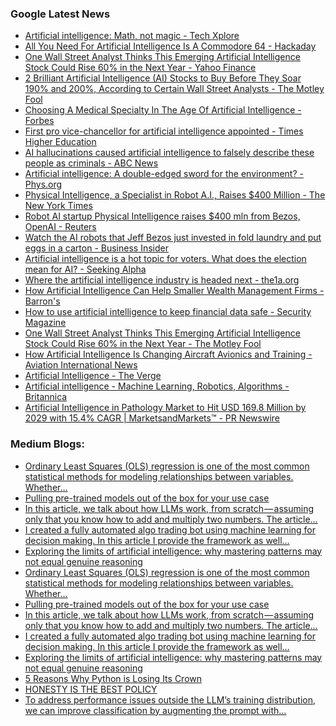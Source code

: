 ### Google Latest News
<!-- GOOGLE-NEWS-CONTENT:START -->

- [Artificial intelligence: Math, not magic - Tech Xplore](https://news.google.com/rss/articles/CBMigAFBVV95cUxPVVVBa3JNbFRwdHpWQmVYWVM0NHlXZ090a2hSY0ZPMEkxYml2Q3p6T0VrWjRQYzBiS2JkSUZLRTFmMExELTM1S0RXc1VMclhMeDJFTFBWOWh5WTMxLU8wQ3d6d2xOUkM4VW12dzloV0Q0V0RuTXEwZkxERERzbFhXMNIBf0FVX3lxTE5lSF9UcWd5bFBnLXV3Ymd6bVdSMmZ4N3FCbmt1ZDZvNmJCVkNTTmxXUVc3NUMxR0dVUTdubDNFckg2VEJjQkI2MUtkeDJ3Sm9xOXVXczFJS1RVV0NUUWZiY2NqZzA3TXRCWEo1azh2cFBFMXNGVTJ1MWlNd19GbmM?oc=5)
- [All You Need For Artificial Intelligence Is A Commodore 64 - Hackaday](https://news.google.com/rss/articles/CBMilgFBVV95cUxNT2FVMjRETndodjhyMFBaekZ6NVV5Qkd1VXhWZ2tMOFpKSUZtVEtZUDZmYXlzVW8tQjhaSGNTY3Q0TTZiT0JtcmItZFlBRWtPNWtPYkpBdDRhYzR1bFhwWGJGdWlKbzBSQ1J3V1V1RU5peDJRRkRjR3A4NGh0bjN6elVrTGd2ZDdmNUJUTFQwc1ZBWGNPNnc?oc=5)
- [One Wall Street Analyst Thinks This Emerging Artificial Intelligence Stock Could Rise 60% in the Next Year - Yahoo Finance](https://news.google.com/rss/articles/CBMiggFBVV95cUxNY2NGaVZHbllEUkRLSXl2RlFCNFZQeUdlbHREaXVvaEpyakpEcG5oNzBUa2QyMWF3anQ2R1RjMFhndlVocGZhRG1qVldPbDlHdzFDR3BHM2JlYkFyckRwZ0VJTkh6UVlLX19ZUHpubFJzUDhaYmp4RGMyczVHMGh1ck13?oc=5)
- [2 Brilliant Artificial Intelligence (AI) Stocks to Buy Before They Soar 190% and 200%, According to Certain Wall Street Analysts - The Motley Fool](https://news.google.com/rss/articles/CBMimAFBVV95cUxPSmlDN3c5U1gwbmlDMXMyNFlqaE40R3pQeGJaWEtLb1YwV2xRTlZ4R0xVYzh6R2V3OXRleWltdFJSVlBsOXNxMFdrRTRTUzhtY2dfQTJnRmEtbnA2UzFUQUF2OGhGNzNvdThLcEFRalBocE5aM09TcWxLWFBhNWd3R09OZlhIQVhIWTVpOV95VnBPQUNJMXRvQQ?oc=5)
- [Choosing A Medical Specialty In The Age Of Artificial Intelligence - Forbes](https://news.google.com/rss/articles/CBMiuwFBVV95cUxPQWRCTW9DN2VSbFgwd09ZdUd1Y0hkeXhDQ0lJa0lrSFZ1aFRzQUZxOF91Mjk3LXVIakdyUXg0Yk9HQUNFQzVHSjhuM1htLUJJaDdjVWQxbnQteVhOcU5xcENPMXJOT1ZGbFJBZWJUUTduS3paOEVyQ1JUaWJfWlRFVGNxNlRwVElWbFROWGpBb29zYXJQSmZ4dE9lMjVxd3JCdUl0TGNuYTVjbWpLQ2RmMzl6NE1SdklGcXF3?oc=5)
- [First pro vice-chancellor for artificial intelligence appointed - Times Higher Education](https://news.google.com/rss/articles/CBMiowFBVV95cUxOR0FBNkwyX0I4LWZrcUFDVUFDclNUVE1hdU5ld3VnNldVY0hzb0tXYnlSdGhidkFGR1RZeDNYWGRCMW1kYktiZGs5VVJPRy1sbTNwb1NLT1NHTzRieThBNzV3T0NzczVlZTdaUU13OGVRVDFHUU1rSFAxR3A1U0l0SFlnM1Rzc1BuazJTNGFZZWRDUnhFM2UyRGs3d2ZDakc4WTVn?oc=5)
- [AI hallucinations caused artificial intelligence to falsely describe these people as criminals - ABC News](https://news.google.com/rss/articles/CBMirgFBVV95cUxQaUFfS2hsNU04SDlydWhYQV8zUjJvTDBzdXZFUUdBM1FsY0h6by1vMGFJMktBV2tjTGRuWVB1Q2I1Nm5qelBTZlUydFVDSld1MlBtaEFNX2RfQndYWl82VXktVjVDdUFXZXhobjFkYjlfS3duNHNjY3pnOFdlQjhGd0tSSE82eU01M1VFeU1FSXQwNklrTUYyU1JPWXVZX2xDMFV3YTNJTVZ1UGxfVkHSAVJBVV95cUxPQTd4aExMbVd5U1lDNkhDamJ3NDRqZmhlSWk5Y2Y4N0J6eXBabm5mLUR1Q1h2RENra0ZxWV9PLTlmUnpfVk9teV82dmtXWWZYdVdR?oc=5)
- [Artificial intelligence: A double-edged sword for the environment? - Phys.org](https://news.google.com/rss/articles/CBMiigFBVV95cUxNTWVrWGxDaUZMcWdQUEJMY0EtWlRTRm1PNUh0b3VGVVJkc1cwMzFOV1FfWTdsOFMxamNmWm42ZnBZNmZBUFRvVFhhYkxlRkdCTVhvX24yamktNGZYbFhNWVIycVJzaUczQm9YbEVySnlnVTQwdU5HQjg4THdSWl9fUnZPcDZxc3pJMVHSAYgBQVVfeXFMT2Y5Wi1UR1JNMjlaZUVmQ25UandJNVNQVHd1TmdkRjRJTmJJSFhNX2J1YWR1VnJxYXMwWW00dlNqY3NveXlzSlpPNktfZFhGX3RmUkdfZWkxRUNLMi1vWUdKSXYxWDNNVEphNlZKQW5sRVB3MXVjWU1zYUlLWFlJMmgyUDlhVndHYg?oc=5)
- [Physical Intelligence, a Specialist in Robot A.I., Raises $400 Million - The New York Times](https://news.google.com/rss/articles/CBMikgFBVV95cUxQT0NGSW5uM1VOSm9UNXlXZTBJYzlyUnpoNWgtdVJBQkJKQ2U5SmNTcVBmQ0FoTGFtMmNlMGQtRk15cU9fLWFoS3RCMzkxWWp3OGNnbjdJR0RTcmdxckg0U21PWVF3UUIwUUI3YndTOHMyenBSVmxkT3dXTHNDNnhSMkowb0xLZnFlSW9yUDgyOXgwdw?oc=5)
- [Robot AI startup Physical Intelligence raises $400 mln from Bezos, OpenAI - Reuters](https://news.google.com/rss/articles/CBMi0wFBVV95cUxNeWgxUHo2dU5NQXVSb0lpS2pqejJzSHR1NDRacGwwMnNkTlZ1eVFrUUd2TFBBWENhc0w3a24xM3RaU2xqS2lkVUl4Mk1kU1RVbGRNYnBWaWhqRTdTVnFHUjdkRU90WktZUDliaHVMcUZhdXdZd2xmX1RMMXh4c0kwTnB1ZVBqSjF3Q25obWpJaGRGY19Td2lhdGFuS203MF9rS3pKT3Q3TlI3UHdFdDB6YVU1UW15UXZCSHN3V2UyNFV3YnYyNnVERmFkWGhQTkRCY2pN?oc=5)
- [Watch the AI robots that Jeff Bezos just invested in fold laundry and put eggs in a carton - Business Insider](https://news.google.com/rss/articles/CBMinwFBVV95cUxNQkJWNHg0WFZWRXZiTE5mZDFfV090ZXdmXzI0azBYY0ZfTW1nZDdUU1lMdXY3R2djVFFod0dKR1kxRXFfQ04tVWhXTTBha3JCZEJzT1ZqOTA0TWZWUWZTRkRlbzhQMnR0ZEtYYl8zT1FnYW1aUHVkeXVNM2hnSUpfSlBGRnpYbEtKdFN4amFtUTkzaURjYTg5dUdyMTFmX00?oc=5)
- [Artificial intelligence is a hot topic for voters. What does the election mean for AI? - Seeking Alpha](https://news.google.com/rss/articles/CBMivwFBVV95cUxQNDV3TG1ubTNoM19aVEFnSnA0R043RXl2eUVJMzlrYzh3T2lkMjlCVVgxeFZYeEdqM3pHVlZkMHFoeDN1cld6cDFnQ1kwbHdvdFh5WERYUXhfZHJlTUc5SGZFeE9pVmwtcmc1R1o0MmQ0YkcxYVE5X3ZHZW9taEVFcmhVT3Y2azliWWlBSENnSlQ2OGREY04wczg1Qy1LRkNzd2c0YW1kemFnNVNCN1hDdk1nNXhINDJTdlJrWDNucw?oc=5)
- [Where the artificial intelligence industry is headed next - the1a.org](https://news.google.com/rss/articles/CBMijgFBVV95cUxPWHFjTElKSDJFZmQtcXdTYUt5Nm9nTm50RUZpSW02R0wxdTdUcUp6OWQ4RDJuTmFGX1J3M3JCeU1HeGpBRFlJNHlVZ3RjWlJwUU1OSlFSeGZKbjVCQ3RqbnJ0TkJLQ1JPQ3Y4d3JuZnVjZS13NHpHTHFlSDFBVjRJazBROVZJY1lBd195bnN3?oc=5)
- [How Artificial Intelligence Can Help Smaller Wealth Management Firms - Barron's](https://news.google.com/rss/articles/CBMipAFBVV95cUxOdmZ3LTV5R2Z4Snpob3R4bG9pUlVnSW9IQmkxX2FRcTMwUnhGbXNVTWkyanktQWFOQXhRZWhTbnZQWU4yTlFtVWJBTFVNMmc0M09la284clgzZzNNVGdRd3VPOUM1cFkyVHpXaGJjYlJGTmgzTlBXakx4NlczXy1WLTJtbkFGRVNoV3M1SG4wNTBjTEtFUUU4SmZnVWhDMlZ0eTU4StIBqgFBVV95cUxNX1RLZS1OZlNUNXEyQTd3dU52cUtONlFFdldXV0pra2tqYVJiNU5sQk95RFpZLWZDX0JBVHJKTW1oaGZZQW9fTXlOYXJyb3N5TTNIWW9xSUxubWVfZzBGajdsWnBRYUQ5ZVcxMWVHV3FJRkpqY2FEYnFpV0pwT2tlSlBIdmk0N3NoVndRZkxKZzJpVkdEekgtREQ3VGZqeDdSOUx0ZjZIa0VSQQ?oc=5)
- [How to use artificial intelligence to keep financial data safe - Security Magazine](https://news.google.com/rss/articles/CBMisAFBVV95cUxOQzQyZjd3bXBsMGc2QTY4MHVpbldWRVY4bkpiMVBCTHVzcFg1MmdNMnd0RnRGNkhJaUlrUEhzNVZ6MjF2OVNTY0luQXMwazFfZVk4bW1Sdi1LUy1OLVg5NFB0Y2Z4N3NLREZZRFh5b2FNanNSVHhUMEw5bmIwZXVvVjNNZHozZk56dHN1MTFvbjBFRjg1NVA3bFNPMzRkSk5VVmsxTGVPbHBDTTN3cW5KeQ?oc=5)
- [One Wall Street Analyst Thinks This Emerging Artificial Intelligence Stock Could Rise 60% in the Next Year - The Motley Fool](https://news.google.com/rss/articles/CBMimAFBVV95cUxPUzB1U25ITHI4X0dLSkI1VXhRclRpUy1LVjZicXZCQ3J4NF9NSjJJT1dfZDdGWW8zNnIyaEZEVVBoV0FZcWJRT20wSW9EeGZ5NXRESjRvZ0RJVzY4cG5JdzVpckF2Z0NiUmRwN0lBa3NqUmxfVGhyUFN4YWtnTzMxQUViWGdQeXRZdy1mSTg1VlpXN0pidUxKaw?oc=5)
- [How Artificial Intelligence Is Changing Aircraft Avionics and Training - Aviation International News](https://news.google.com/rss/articles/CBMiwAFBVV95cUxPOWo0dzV1SkE0N2daSzB4LVBXSlRHaWZpUld3ZWVCX011WHJremRMZDVVY29weWdvemtWU3VpMFBTM29KZHYxSk1RYm5tXy04SEc1YmhfLU40aUdVcmNwNkQ0MUdYSjgtZFJYcklwd1hIUjRCUVpFZ1JYWTE2dk9NeTlPUEgyQnBfOUFPdE1sb0NmdDgyTGRxTzFvTzltMTZaclN4ZWFPQ25PaTJ1VEZIQXpHQ2p6bWZiVVBSRnN6b0s?oc=5)
- [Artificial Intelligence - The Verge](https://news.google.com/rss/articles/CBMiYEFVX3lxTFBnNGJVaXFRM0taMGxSY0NpZDl4QzFDcjBzZTIzcUNVQlFvRUFxX1VWQ0g4R2RNZnNlRFRWd2dBMVJ3ckNac3lmaVlxWUtfdXNKd3pnLVhUTUQxOFpaaFJfYQ?oc=5)
- [Artificial intelligence - Machine Learning, Robotics, Algorithms - Britannica](https://news.google.com/rss/articles/CBMijgFBVV95cUxOQlBVNTh6eWZxb0d4SWxGSHRRaG9tTXl3NVUwVFROYzFSaUlZR0tPX0xKNmszMk52SkVVN1ZSQ0gtRS1laXNzNDktX2ZGdEdGSTc2RnV0b2hEb0NqdDFHWlpYaXU4YnpHa2w1R2ZLSkxadHdQQXR3QW9teVBBd05qVkdSaTZaZllmaWRZb2Rn?oc=5)
- [Artificial Intelligence in Pathology Market to Hit USD 169.8 Million by 2029 with 15.4% CAGR | MarketsandMarkets™ - PR Newswire](https://news.google.com/rss/articles/CBMi-gFBVV95cUxPTHNnOHUwWjNMVy1zM2h4RGgyYV8ybmw1NEd4dUUyV2twb25UTXJOZjZZSVlxRThFUUVXM056cE53NTVyRm9mZzhJNzhKY21uQVV2QmlnVDZOdHFYODRrRFZfNWJTbGR2aTRUYUxnMGlfUlpWVWYwT3lXc1pWek1WT2dGblVOWW94YzZkR0k5YmpZLVVPRzNMaVJpTVI1czBwREc3NE15S1pXeld6dVV6LTN3VHpRWUdWTUJtQ2N0NWFJSmZ5ZFdoUWt6Qy1wb3BVbXVDS0d6NDVub2NxRjRTdXg4MUlRLWNtcDlRaVVXbkJ1UEFfQVozRE53?oc=5)<!-- GOOGLE-NEWS-CONTENT:END -->

### Medium Blogs:
<!-- MEDIUM-CONTENT:START -->

- [Ordinary Least Squares (OLS) regression is one of the most common statistical methods for modeling relationships between variables. Whether…](https://medium.com/@habeebadebayo422/unpacking-ols-regression-understanding-the-key-insights-c4a5a9315881?source=topic_portal---recommended_stories---machine_learning---0-84--------------------43a560bb_2cf1_4af1_a83e_1d17dffeb459-------)
- [Pulling pre-trained models out of the box for your use case](https://medium.com/towards-data-science/choosing-and-implementing-hugging-face-models-026d71426fbe?source=topic_portal---recommended_stories---machine_learning---1-107--------------------43a560bb_2cf1_4af1_a83e_1d17dffeb459-------)
- [In this article, we talk about how LLMs work, from scratch — assuming only that you know how to add and multiply two numbers. The article…](https://medium.com/towards-data-science/understanding-llms-from-scratch-using-middle-school-math-e602d27ec876?source=topic_portal---recommended_stories---machine_learning---2-85--------------------43a560bb_2cf1_4af1_a83e_1d17dffeb459-------)
- [I created a fully automated algo trading bot using machine learning for decision making. In this article I provide the framework as well…](https://medium.com/@nickdc01/building-a-fully-automated-algo-trading-bot-using-machine-learing-392fb0ac3fef?source=topic_portal---recommended_stories---machine_learning---3-84--------------------43a560bb_2cf1_4af1_a83e_1d17dffeb459-------)
- [Exploring the limits of artificial intelligence: why mastering patterns may not equal genuine reasoning](https://medium.com/towards-data-science/the-savant-syndrome-is-pattern-recognition-equivalent-to-intelligence-242aab928152?source=topic_portal---recommended_stories---machine_learning---4-107--------------------43a560bb_2cf1_4af1_a83e_1d17dffeb459-------)
- [Ordinary Least Squares (OLS) regression is one of the most common statistical methods for modeling relationships between variables. Whether…](https://medium.com/@habeebadebayo422/unpacking-ols-regression-understanding-the-key-insights-c4a5a9315881?source=topic_portal---recommended_stories---machine_learning---0-84--------------------43a560bb_2cf1_4af1_a83e_1d17dffeb459-------)
- [Pulling pre-trained models out of the box for your use case](https://medium.com/towards-data-science/choosing-and-implementing-hugging-face-models-026d71426fbe?source=topic_portal---recommended_stories---machine_learning---1-107--------------------43a560bb_2cf1_4af1_a83e_1d17dffeb459-------)
- [In this article, we talk about how LLMs work, from scratch — assuming only that you know how to add and multiply two numbers. The article…](https://medium.com/towards-data-science/understanding-llms-from-scratch-using-middle-school-math-e602d27ec876?source=topic_portal---recommended_stories---machine_learning---2-85--------------------43a560bb_2cf1_4af1_a83e_1d17dffeb459-------)
- [I created a fully automated algo trading bot using machine learning for decision making. In this article I provide the framework as well…](https://medium.com/@nickdc01/building-a-fully-automated-algo-trading-bot-using-machine-learing-392fb0ac3fef?source=topic_portal---recommended_stories---machine_learning---3-84--------------------43a560bb_2cf1_4af1_a83e_1d17dffeb459-------)
- [Exploring the limits of artificial intelligence: why mastering patterns may not equal genuine reasoning](https://medium.com/towards-data-science/the-savant-syndrome-is-pattern-recognition-equivalent-to-intelligence-242aab928152?source=topic_portal---recommended_stories---machine_learning---4-107--------------------43a560bb_2cf1_4af1_a83e_1d17dffeb459-------)
- [5 Reasons Why Python is Losing Its Crown](https://medium.com/stackademic/is-python-still-the-king-of-data-science-476f1e3191b3?source=topic_portal---recommended_stories---machine_learning---5-85--------------------43a560bb_2cf1_4af1_a83e_1d17dffeb459-------)
- [HONESTY IS THE BEST POLICY](https://medium.com/@shafqatalikahan/once-there-lived-a-woodcutter-in-a-village-b1fb7f76f9da?source=topic_portal---recommended_stories---machine_learning---6-84--------------------43a560bb_2cf1_4af1_a83e_1d17dffeb459-------)
- [To address performance issues outside the LLM’s training distribution, we can improve classification by augmenting the prompt with…](https://medium.com/the-quantastic-journal/retrieval-augmented-classification-llms-as-classifiers-c28d40391738?source=topic_portal---recommended_stories---machine_learning---7-107--------------------43a560bb_2cf1_4af1_a83e_1d17dffeb459-------)<!-- MEDIUM-CONTENT:END -->
